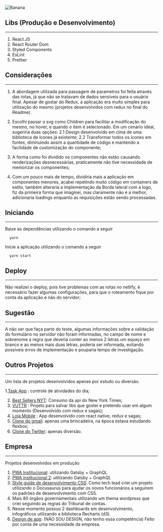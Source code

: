 ![Banana](https://photos.prnewswire.com/prnfull/20151020/278614LOGO)

## Libs (Produção e Desenvolvimento)

---

1. React.JS
1. React Router Dom
1. Styled Components
1. EsLint
1. Prettier

## Considerações

---

1. A abordagem utilizada para passagem de parametros foi feita através das rotas, já que não se tratavam de dados sensiveis para o usuário final. Apesar de gostar do Redux, a aplicação era muito simples para utilização do mesmo (projetos desenvolvidos com redux no final do Readme).

1. Escolhi passar o svg como Children para facilitar a modificação do mesmo, no hover, e quando o item é selecionado. Em um cenário ideal, sugeriria duas opções:
   2.1 Design desenvolvido em cima de uma biblioteca de icones já existente;
   2.2 Transformar todos os ícones em fontes, diminuindo assim a quantidade de código e mantendo a facilidade de customização do componente;

1. A forma como foi dividido os componentes não estão causando renderizações desnecessárias, praticamente não tive necessidade de memorizar os componentes;

1. Com um pouco mais de tempo, dividiria mais a aplicação em componentes menores, acabei repetindo muito código em containers de estilo, também alteraria a implementação da Borda lateral com a logo, fiz da primeira forma que imaginei, mas claramente não é a melhor, adicionaria loadings enquanto as requisições estão sendo processadas.

## Iniciando

---

Baixe as dependências utilizando o comando a seguir

```shell
  yarn
```

Inicie a aplicação utilizando o comando a seguir

```shell
  yarn start
```

## Deploy

---

Não realizei o deploy, pois tive problemas com as rotas no netlify, é necessário fazer algumas configurações, para que o roteamento fique por conta da aplicação e não do servidor;

## Sugestão

---

A não ser que faça parte do teste, algumas informações sobre a validação do formulário no servidor não foram informadas, no campo de nome e sobrenome a regra que deveria conter ao menos 2 letras um espaço em branco e ao menos mais duas letras, poderia ser informada, evitando possíveis erros de implementação e pouparia tempo de investigação.

## Outros Projetos

---

Um lista de projetos desenvolvidos apenas por estudo ou diversão.

1.[Task App](https://task-minimal.netlify.com/) : controle de atividades do dia;

2. [Best Sellers NYT](https://bestsellers.netlify.com/): Consumo da api do New York Times;
3. [VUTTR](https://github.com/JulioVMelo/vuttr) : Projeto para salvar libs que gostei e pretendo usar em algum momento (Desenvolvido com redux e sagas);
4. [Loja Mobile](https://github.com/JulioVMelo/RocketShoesMobile) : App desenvolvido com react native, redux e sagas;
5. [Clone do gmail](https://github.com/JulioVMelo/clone-gmail): apenas uma brincadeira, na época estava estudando flexbox;
6. [Clone do Twitter](https://github.com/JulioVMelo/clone-gmail): apenas diversão.

## Empresa

---

Projetos desenvolvidos em produção

1. [PWA Institucional](https://www.alfagroup.tech/): utilizando Gatsby + GraphQL
1. [PWA institucional 2](https://www.alfainteligencia.com.br/): utilizando Gatsby + GraphQL
1. [Style guide de desenvolvimento CSS](http://styleguide.sogo.com.br/docs/css/): Como tech lead criei um projeto utilizando o Docusaurus para ajudar os novos funcionários a seguirem os padrões de desenvolvimento com CSS.
1. Mais 80 órgãos governamentais utilizando um thema wordpress que criei seguindo as regras do Tribunal de contas.
1. Nesse momento possuo 2 dashboards em desenvolvimento, infográficos utilizando a biblioteca Recharts (d3).
1. [Design de app](https://prototipotensai.netlify.com/): (NÃO SOU DESIGN, não tenho essa competência) Feito por conta de uma necessidade da empresa.
